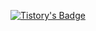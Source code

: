 <a href="https://kons03.tistory.com/" target="_blank">[![Tistory's Badge](https://github-readme-tistory-card.vercel.app/api/badge?name={Tistory'%20'Blog})](https://github.com/loosie/github-readme-tistory-card)</a>
